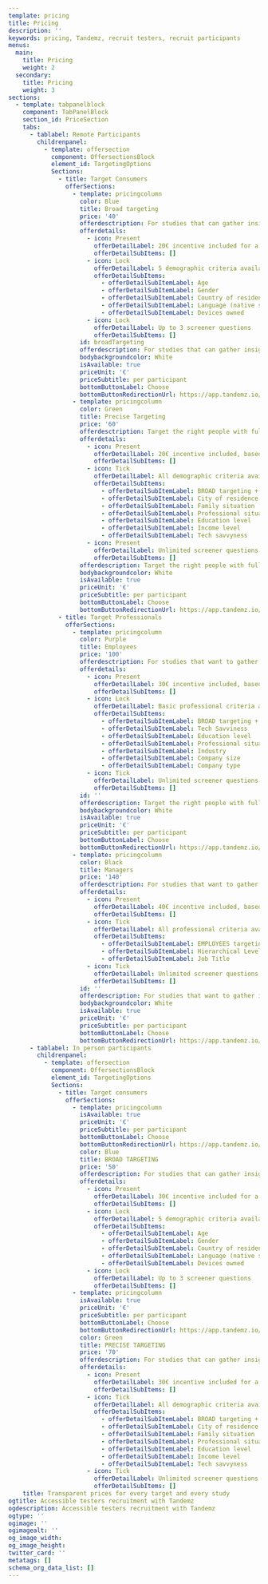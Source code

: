 ```yaml
---
template: pricing
title: Pricing
description: ''
keywords: pricing, Tandemz, recruit testers, recruit participants
menus:
  main:
    title: Pricing
    weight: 2
  secondary:
    title: Pricing
    weight: 3
sections:
  - template: tabpanelblock
    component: TabPanelBlock
    section_id: PriceSection
    tabs:
      - tablabel: Remote Participants
        childrenpanel:
          - template: offersection
            component: OffersectionsBlock
            element_id: TargetingOptions
            Sections:
              - title: Target Consumers
                offerSections:
                  - template: pricingcolumn
                    color: Blue
                    title: Broad targeting
                    price: '40'
                    offerdesctription: For studies that can gather insight from most people
                    offerdetails:
                      - icon: Present
                        offerDetailLabel: 20€ incentive included for a 30 min of meeting
                        offerDetailSubItems: []
                      - icon: Lock
                        offerDetailLabel: 5 demographic criteria available
                        offerDetailSubItems:
                          - offerDetailSubItemLabel: Age
                          - offerDetailSubItemLabel: Gender
                          - offerDetailSubItemLabel: Country of residence
                          - offerDetailSubItemLabel: Language (native speakers or EN only)
                          - offerDetailSubItemLabel: Devices owned
                      - icon: Lock
                        offerDetailLabel: Up to 3 screener questions
                        offerDetailSubItems: []
                    id: broadTargeting
                    offerdescription: For studies that can gather insight from most people
                    bodybackgroundcolor: White
                    isAvailable: true
                    priceUnit: '€'
                    priceSubtitle: per participant
                    bottomButtonLabel: Choose
                    bottomButtonRedirectionUrl: https://app.tandemz.io/recruit-participants
                  - template: pricingcolumn
                    color: Green
                    title: Precise Targeting
                    price: '60'
                    offerdesctription: Target the right people with full demographic details
                    offerdetails:
                      - icon: Present
                        offerDetailLabel: 20€ incentive included, based on a 30 min of meeting
                        offerDetailSubItems: []
                      - icon: Tick
                        offerDetailLabel: All demographic criteria available
                        offerDetailSubItems:
                          - offerDetailSubItemLabel: BROAD targeting +
                          - offerDetailSubItemLabel: City of residence
                          - offerDetailSubItemLabel: Family situation
                          - offerDetailSubItemLabel: Professional situation
                          - offerDetailSubItemLabel: Education level
                          - offerDetailSubItemLabel: Income level
                          - offerDetailSubItemLabel: Tech savvyness
                      - icon: Present
                        offerDetailLabel: Unlimited screener questions
                        offerDetailSubItems: []
                    offerdescription: Target the right people with full demographic details
                    bodybackgroundcolor: White
                    isAvailable: true
                    priceUnit: '€'
                    priceSubtitle: per participant
                    bottomButtonLabel: Choose
                    bottomButtonRedirectionUrl: https://app.tandemz.io/recruit-participants
              - title: Target Professionals
                offerSections:
                  - template: pricingcolumn
                    color: Purple
                    title: Employees
                    price: '100'
                    offerdesctription: For studies that want to gather insights on how certain employees work
                    offerdetails:
                      - icon: Present
                        offerDetailLabel: 30€ incentive included, based on a 30 min of meeting
                        offerDetailSubItems: []
                      - icon: Lock
                        offerDetailLabel: Basic professional criteria available
                        offerDetailSubItems:
                          - offerDetailSubItemLabel: BROAD targeting +
                          - offerDetailSubItemLabel: Tech Savviness
                          - offerDetailSubItemLabel: Education level
                          - offerDetailSubItemLabel: Professional situation
                          - offerDetailSubItemLabel: Industry
                          - offerDetailSubItemLabel: Company size
                          - offerDetailSubItemLabel: Company type
                      - icon: Tick
                        offerDetailLabel: Unlimited screener questions
                        offerDetailSubItems: []
                    id: ''
                    offerdescription: Target the right people with full demographic details
                    bodybackgroundcolor: White
                    isAvailable: true
                    priceUnit: '€'
                    priceSubtitle: per participant
                    bottomButtonLabel: Choose
                    bottomButtonRedirectionUrl: https://app.tandemz.io/recruit-participants
                  - template: pricingcolumn
                    color: Black
                    title: Managers
                    price: '140'
                    offerdesctription: For studies that want to gather insights from decision makers
                    offerdetails:
                      - icon: Present
                        offerDetailLabel: 40€ incentive included, based on a 30 min of meeting
                        offerDetailSubItems: []
                      - icon: Tick
                        offerDetailLabel: All professional criteria available
                        offerDetailSubItems:
                          - offerDetailSubItemLabel: EMPLOYEES targeting +
                          - offerDetailSubItemLabel: Hierarchical Level
                          - offerDetailSubItemLabel: Job Title
                      - icon: Tick
                        offerDetailLabel: Unlimited screener questions
                        offerDetailSubItems: []
                    id: ''
                    offerdescription: For studies that want to gather insights from decision makers
                    bodybackgroundcolor: White
                    isAvailable: true
                    priceUnit: '€'
                    priceSubtitle: per participant
                    bottomButtonLabel: Choose
                    bottomButtonRedirectionUrl: https://app.tandemz.io/recruit-participants
      - tablabel: In person participants
        childrenpanel:
          - template: offersection
            component: OffersectionsBlock
            element_id: TargetingOptions
            Sections:
              - title: Target consumers
                offerSections:
                  - template: pricingcolumn
                    isAvailable: true
                    priceUnit: '€'
                    priceSubtitle: per participant
                    bottomButtonLabel: Choose
                    bottomButtonRedirectionUrl: https://app.tandemz.io/recruit-participants
                    color: Blue
                    title: BROAD TARGETING
                    price: '50'
                    offerdescription: For studies that can gather insight from most people
                    offerdetails:
                      - icon: Present
                        offerDetailLabel: 30€ incentive included for a 30 min of meeting
                        offerDetailSubItems: []
                      - icon: Lock
                        offerDetailLabel: 5 demographic criteria available
                        offerDetailSubItems:
                          - offerDetailSubItemLabel: Age
                          - offerDetailSubItemLabel: Gender
                          - offerDetailSubItemLabel: Country of residence
                          - offerDetailSubItemLabel: Language (native speakers or EN only)
                          - offerDetailSubItemLabel: Devices owned
                      - icon: Lock
                        offerDetailLabel: Up to 3 screener questions
                        offerDetailSubItems: []
                  - template: pricingcolumn
                    isAvailable: true
                    priceUnit: '€'
                    priceSubtitle: per participant
                    bottomButtonLabel: Choose
                    bottomButtonRedirectionUrl: https://app.tandemz.io/recruit-participants
                    color: Green
                    title: PRECISE TARGETING
                    price: '70'
                    offerdescription: For studies that can gather insight from most people
                    offerdetails:
                      - icon: Present
                        offerDetailLabel: 30€ incentive included for a 30 min of meeting
                        offerDetailSubItems: []
                      - icon: Tick
                        offerDetailLabel: All demographic criteria available
                        offerDetailSubItems:
                          - offerDetailSubItemLabel: BROAD targeting +
                          - offerDetailSubItemLabel: City of residence
                          - offerDetailSubItemLabel: Family situation
                          - offerDetailSubItemLabel: Professional situation
                          - offerDetailSubItemLabel: Education level
                          - offerDetailSubItemLabel: Income level
                          - offerDetailSubItemLabel: Tech savvyness
                      - icon: Tick
                        offerDetailLabel: Unlimited screener questions
                        offerDetailSubItems: []
    title: Transparent prices for every target and every study
ogtitle: Accessible testers recruitment with Tandemz
ogdescription: Accessible testers recruitment with Tandemz
ogtype: ''
ogimage: ''
ogimagealt: ''
og_image_width:
og_image_height:
twitter_card: ''
metatags: []
schema_org_data_list: []
---
```

